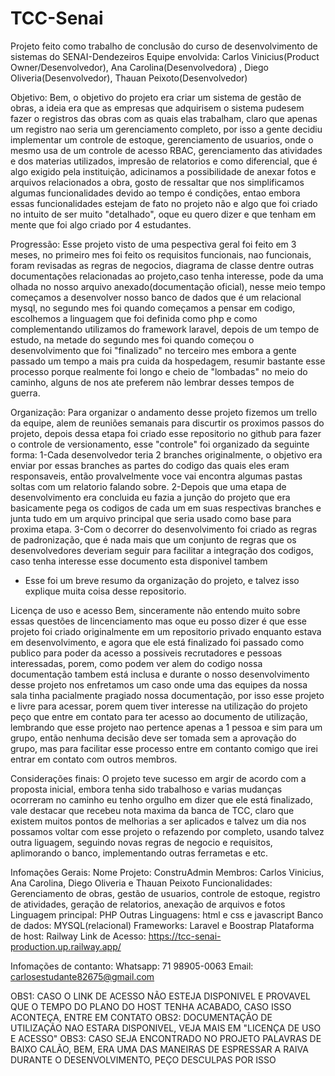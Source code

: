 # TCC-Senai

Projeto feito como trabalho de conclusão do curso de desenvolvimento de sistemas do SENAI-Dendezeiros
Equipe envolvida: Carlos Vinicius(Product Owner/Desenvolvedor), Ana Carolina(Desenvolvedora) , Diego Oliveria(Desenvolvedor), Thauan Peixoto(Desenvolvedor)


Objetivo:
Bem, o objetivo do projeto era criar um sistema de gestão de obras, a ideia era que as empresas que adquirisem o sistema pudesem fazer o registros das obras com as quais elas trabalham, claro que apenas um registro nao seria um gerenciamento completo, por isso a gente decidiu implementar um controle de estoque, gerenciamento de usuarios, onde o mesmo usa de um controle de acesso RBAC, gerenciamento das atividades e dos materias utilizados, impresão de relatorios e como diferencial, que é algo exigido pela instituição, adicinamos a possibilidade de anexar fotos e arquivos relacionados a obra, gosto de ressaltar que nos simplificamos algumas funcionalidades devido ao tempo é condições, entao embora essas funcionalidades estejam de fato no projeto não e algo que foi criado no intuito de ser muito "detalhado", oque eu quero dizer e que tenham em mente que foi algo criado por 4 estudantes.

Progressão:
Esse projeto visto de uma pespectiva geral foi feito em 3 meses, no primeiro mes foi feito os requisitos funcionais, nao funcionais, foram revisadas as regras de negocios, diagrama de classe dentre outras documentações relacionadas ao projeto,caso tenha interesse, pode da uma olhada no nosso arquivo anexado(documentação oficial), nesse meio tempo começamos a desenvolver nosso banco de dados que é um relacional mysql, no segundo mes foi quando começamos a pensar em codigo, escolhemos a linguagem que foi definida como php e como complementando utilizamos do framework laravel, depois de um tempo de estudo, na metade do segundo mes foi quando começou o desenvolvimento que foi "finalizado" no terceiro mes embora a gente passado um tempo a mais pra cuida da hospedagem, resumir bastante esse processo porque realmente foi longo e cheio de "lombadas" no meio do caminho, alguns de nos ate preferem não lembrar desses tempos de guerra.

Organização:
Para organizar o andamento desse projeto fizemos um trello da equipe, alem de reuniões semanais para discurtir os proximos passos do projeto, depois dessa etapa foi criado esse repositorio no github para fazer o controle de versionamento, esse "controle" foi organizado da seguinte forma:
1-Cada desenvolvedor teria 2 branches originalmente, o objetivo era enviar por essas branches as partes do codigo das quais eles eram responsaveis, então provalvelmente voce vai encontra algumas pastas soltas com um relatorio falando sobre.
2-Depois que uma etapa de desenvolvimento era concluida eu fazia a junção do projeto que era basicamente pega os codigos de cada um em suas respectivas branches e junta tudo em um arquivo principal que seria usado como base para proxima etapa.
3-Com o decorrer do desenvolvimento foi criado as regras de padronização, que é nada mais que um conjunto de regras que os desenvolvedores deveriam seguir para facilitar a integração dos codigos, caso tenha interesse esse documento esta disponivel tambem
- Esse foi um breve resumo da organização do projeto, e talvez isso explique muita coisa desse repositorio.

Licença de uso e acesso
Bem, sinceramente não entendo muito sobre essas questões de lincenciamento mas oque eu posso dizer é que esse projeto foi criado originalmente em um repositorio privado enquanto estava em desenvolvimento, e agora que ele está finalizado foi passado como publico para poder da acesso a possiveis recrutadores e pessoas interessadas, porem, como podem ver alem do codigo nossa documentação tambem está inclusa e durante o nosso desenvolvimento desse projeto nos enfretamos um caso onde uma das equipes da nossa sala tinha pacialmente pragiado nossa documentação, por isso esse projeto e livre para acessar, porem quem tiver interesse na utilização do projeto peço que entre em contato para ter acesso ao documento de utilização, lembrando que esse projeto nao pertence apenas a 1 pessoa e sim para um grupo, então nenhuma decisão deve ser tomada sem a aprovação do grupo, mas para facilitar esse processo entre em contanto comigo que irei entrar em contato com outros membros.

Considerações finais:
O projeto teve sucesso em argir de acordo com a proposta inicial, embora tenha sido trabalhoso e varias mudanças ocorreram no caminho eu tenho orgulho em dizer que ele está finalizado, vale destacar que recebeu nota maxima da banca de TCC, claro que existem muitos pontos de melhorias a ser aplicados e talvez um dia nos possamos voltar com esse projeto o refazendo por completo, usando talvez outra liguagem, seguindo novas regras de negocio e requisitos, aplimorando o banco, implementando outras ferrametas e etc.

Infomações Gerais:
Nome Projeto: ConstruAdmin
Membros: Carlos Vinicius, Ana Carolina, Diego Oliveria e Thauan Peixoto
Funcionalidades: Gerenciamento de obras, gestão de usuarios, controle de estoque, registro de atividades, geração de relatorios, anexação de arquivos e fotos
Linguagem principal: PHP
Outras Linguagens: html e css e javascript
Banco de dados: MYSQL(relacional)
Frameworks: Laravel e Boostrap
Plataforma de host: Railway
Link de Acesso: https://tcc-senai-production.up.railway.app/

Infomações de contanto:
Whatsapp: 71 98905-0063
Email: carlosestudante82675@gmail.com


OBS1: CASO O LINK DE ACESSO NÃO ESTEJA DISPONIVEL E PROVAVEL QUE O TEMPO DO PLANO DO HOST TENHA ACABADO, CASO ISSO ACONTEÇA, ENTRE EM CONTATO
OBS2: DOCUMENTAÇÃO DE UTILIZAÇÃO NAO ESTARA DISPONIVEL, VEJA MAIS EM "LICENÇA DE USO E ACESSO"
OBS3: CASO SEJA ENCONTRADO NO PROJETO PALAVRAS DE BAIXO CALÃO, BEM, ERA UMA DAS MANEIRAS DE ESPRESSAR A RAIVA DURANTE O DESENVOLVIMENTO, PEÇO DESCULPAS POR ISSO





